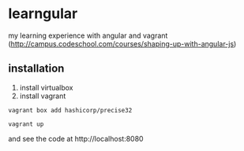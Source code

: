 # learngular

my learning experience with angular and vagrant (http://campus.codeschool.com/courses/shaping-up-with-angular-js)

## installation
1. install virtualbox
2. install vagrant

``vagrant box add hashicorp/precise32``

``vagrant up``

and see the code at http://localhost:8080

